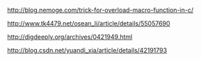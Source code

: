 http://blog.nemoge.com/trick-for-overload-macro-function-in-c/



http://www.tk4479.net/osean_li/article/details/55057690



http://digdeeply.org/archives/0421949.html



http://blog.csdn.net/yuandi_xia/article/details/42191793

